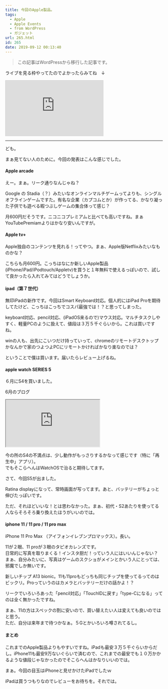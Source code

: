 ```yaml
---
title: 今回のApple製品。
tags:
  - Apple
  - Apple Events
  - from WordPress
  - ガジェット
url: 265.html
id: 265
date: 2019-09-12 00:13:40
---
```

> この記事はWordPressから移行した記事です。

ライブを見る枠やってたのでよかったらみてね　↓

<iframe width="312" height="176" src="https://live.nicovideo.jp/embed/lv321799808" scrolling="no" style="border:solid 1px #d0d0d0; background-color: #f6f6f6;" frameborder="0"><a href="https://live.nicovideo.jp/watch/lv321799808">Apple Special Event を見る枠。</a></iframe>

<!-- more -->
---

ども。

まぁ見てない人のために。今回の発表はこんな感じでした。

#### Apple arcade

えー。まぁ。リーク通りなんじゃね？

Google の Stadia（？）みたいなオンラインマルチゲームってよりも、シングルオフラインゲームですた。有名な企業（カプコムとか）が作ってる、かなり凝った子供でも遊べる暇つぶしゲームの集合体って感じ？

月600円だそうです。ニコニコプレミアムと比べても高いですね。まぁYouTubePremiamよりはかなり安いんですが。

#### Apple tv+

Apple独自のコンテンツを見れる！ってやつ。まぁ、Apple版Netflixみたいなものかな？

こちらも月600円。こっちはなにか新しいApple製品(iPhone/iPad/iPodtouch/Appletv)を買うと１年無料で使えるっぽいので、試して良かったら入れてみてはどうでしょうか。

#### ipad（第７世代）

無印iPadの新作です。今回はSmart Keyboard対応。個人的にはiPad Proを期待してたけど、こっちはこっちでコスパ最強では！？と思ってしまった。

keyboard対応、pencil対応、(iPadOS来るので)マウス対応。マルチタスクしやすく、軽量PCのように扱えて、値段は３万５千ぐらいから。これは買いですね。

winの人も、出先にこいつだけ持っていって、chromeのリモートデスクトップかなんかで家のつよつよPCにリモートかければかなり楽なのでは？

ということで僕は買います。届いたらレビュー上げるね。

#### apple watch SERIES 5

６月にS4を買いました。

6月のブログ

<iframe 
  class="blogcard"
  src="https://hatenablog-parts.com/embed?url=https://blog.nekozuki.me/2019/06/get-applewatch-s4">
</iframe>

今の所のS4の不満点は、少し動作がもっさりするかなって感じです（特に「再生中」アプリ）。  
でもそこらへんはWatchOSで治ると期待してます。

さて、今回S5が出ました。

Ratina displayになって、常時画面が写ってます。あと、バッテリーがちょっと伸びたっぽいです。

ただ、それほどいいな！とは思わなかった。まぁ、初代・S2あたりを使ってる人ならそろそろ乗り換えたほうがいいのでは。

#### iphone 11 / 11 pro / 11 pro max

iPhone 11 Pro Max （アイフォンイレブンプロマックス）。長い。

11が２眼、11 proが３眼のタピオカレンズです。  
日常的に写真を取りまくる！インスタ厨だ！っていう人にはいいんじゃない？  
まぁ、自分みたいに、写真はゲームのスクショがメインとかいう人にとっては、邪魔でしか無いです。

新しいチップ A13 bionic。11も11proもどっちも同じチップを使ってるってのはビックリ。Proっていうのはカメラとバッテリーだけの話かよ！？

リークでいろいろあった「pencil対応」「TouchIDに戻す」「type-Cになる」ってのは全く無かったですね。

まぁ、11の方はスペックの割に安いので、買い替えたい人は変えても良いのではと思う。  
ただ、自分は来年まで待つかなぁ。５Gとかいろいろ噂されてるし。

#### まとめ

これまでのApple製品よりもやすいですね。iPadも最安３万５千ぐらいからだし。iPhone11も最安9万ないぐらいで済むので、これまでの最安でも１０万かかるような値段じゃなかったのでそこらへんはかなりいいのでは。

まぁ。今回の目玉はiPhoneと見せかけたiPadでしたｗ

iPadは買うつもりなのでレビューをお待ちを。それでは。